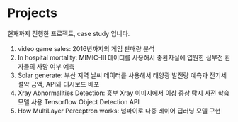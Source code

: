 # Projects
현재까지 진행한 프로젝트, case study 입니다.

1. video game sales: 2016년까지의 게임 판매량 분석
2. In hospital mortality: MIMIC-III 데이터를 사용해서 중환자실에 입원한 심부전 환자들의 사망 여부 예측
3. Solar generate: 부산 지역 날씨 데이터를 사용해서 태양광 발전량 예측과 전기세 절약 금액, API와 대시보드 배포  
4. Xray Abnormalities Detection: 흉부 Xray 이미지에서 이상 증상 탐지 사전 학습 모델 사용 Tensorflow Object Detection API  
5. How MultiLayer Perceptron works: 넘파이로 다중 레이어 딥러닝 모델 구현
